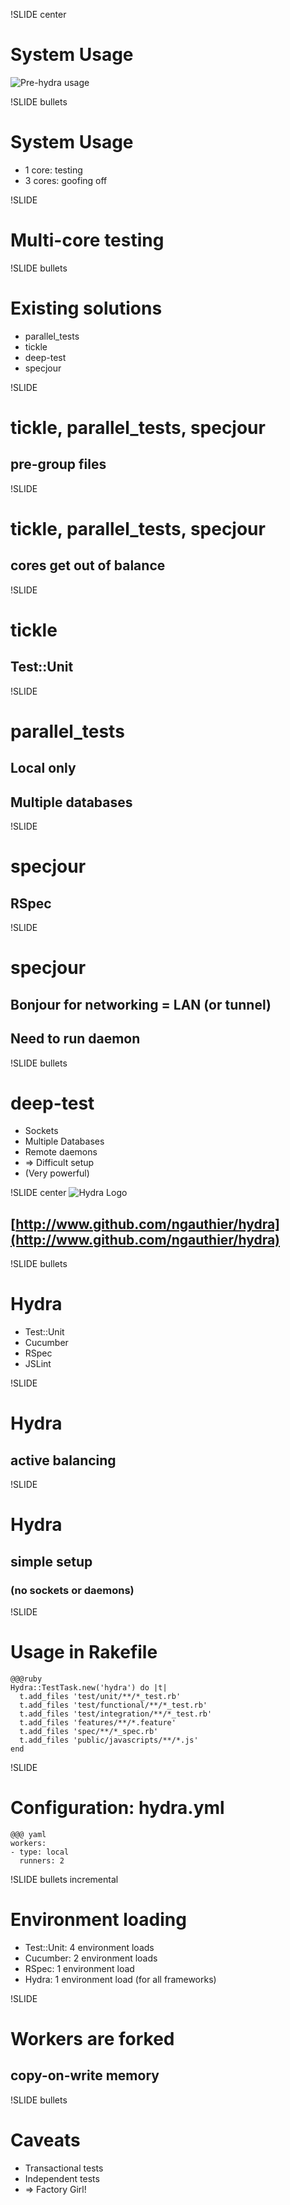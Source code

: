 !SLIDE center
# System Usage
![Pre-hydra usage](pre-hydra-usage.png)

!SLIDE bullets
# System Usage
* 1 core: testing
* 3 cores: goofing off

!SLIDE
# Multi-core testing

!SLIDE bullets
# Existing solutions
* parallel_tests
* tickle
* deep-test
* specjour

!SLIDE
# tickle, parallel_tests, specjour
## pre-group files

!SLIDE
# tickle, parallel_tests, specjour
## cores get out of balance

!SLIDE
# tickle
## Test::Unit

!SLIDE
# parallel_tests
## Local only
## Multiple databases

!SLIDE
# specjour
## RSpec

!SLIDE
# specjour
## Bonjour for networking = LAN (or tunnel)
## Need to run daemon

!SLIDE bullets
# deep-test
* Sockets
* Multiple Databases
* Remote daemons
* => Difficult setup
* (Very powerful)

!SLIDE center
![Hydra Logo](hydra.png)
## [http://www.github.com/ngauthier/hydra](http://www.github.com/ngauthier/hydra)

!SLIDE bullets
# Hydra
* Test::Unit
* Cucumber
* RSpec
* JSLint

!SLIDE 
# Hydra
## active balancing

!SLIDE 
# Hydra
## simple setup
### (no sockets or daemons)

!SLIDE
# Usage in Rakefile
    @@@ruby
    Hydra::TestTask.new('hydra') do |t|
      t.add_files 'test/unit/**/*_test.rb'
      t.add_files 'test/functional/**/*_test.rb'
      t.add_files 'test/integration/**/*_test.rb'
      t.add_files 'features/**/*.feature'
      t.add_files 'spec/**/*_spec.rb'
      t.add_files 'public/javascripts/**/*.js'
    end

!SLIDE
# Configuration: hydra.yml
    @@@ yaml
    workers:
    - type: local
      runners: 2

!SLIDE bullets incremental 
# Environment loading
* Test::Unit: 4 environment loads
* Cucumber: 2 environment loads
* RSpec: 1 environment load
* Hydra: 1 environment load (for all frameworks)

!SLIDE
# Workers are forked
## copy-on-write memory

!SLIDE bullets
# Caveats
* Transactional tests
* Independent tests
* => Factory Girl!
